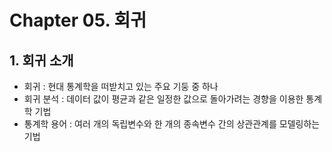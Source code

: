 # Chapter 05. 회귀
## 1. 회귀 소개
 - 회귀 : 현대 통계학을 떠받치고 있는 주요 기둥 중 하나
 - 회귀 분석 : 데이터 값이 평균과 같은 일정한 값으로 돌아가려는 경향을 이용한 통계학 기법
 - 통계학 용어 : 여러 개의 독립변수와 한 개의 종속변수 간의 상관관계를 모델링하는 기법
 
